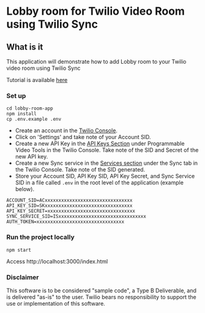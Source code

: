# Lobby room for Twilio Video Room using Twilio Sync

## What is it
This application will demonstrate how to add Lobby room to your Twilio video room using Twilio Sync

Tutorial is available [here](https://www.twilio.com/blogs/video/)

### Set up

    cd lobby-room-app
    npm install
    cp .env.example .env


- Create an account in the [Twilio Console](https://www.twilio.com/console).
- Click on 'Settings' and take note of your Account SID.
- Create a new API Key in the [API Keys Section](https://www.twilio.com/console/video/project/api-keys) under Programmable Video Tools in the Twilio Console. Take note of the SID and Secret of the new API key.
- Create a new Sync service in the [Services section](https://www.twilio.com/console/sync/services) under the Sync tab in the Twilio Console. Take note of the SID generated.
- Store your Account SID, API Key SID, API Key Secret, and Sync Service SID in a file called `.env` in the root level of the application (example below).

```
ACCOUNT_SID=ACxxxxxxxxxxxxxxxxxxxxxxxxxxxxxxxx
API_KEY_SID=SKxxxxxxxxxxxxxxxxxxxxxxxxxxxxxxxx
API_KEY_SECRET=xxxxxxxxxxxxxxxxxxxxxxxxxxxxxxxx
SYNC_SERVICE_SID=ISxxxxxxxxxxxxxxxxxxxxxxxxxxxxxxxx
AUTH_TOKEN=xxxxxxxxxxxxxxxxxxxxxxxxxxxxxxxx
```


### Run the project locally

    npm start

Access http://localhost:3000/index.html

### Disclaimer

This software is to be considered "sample code", a Type B Deliverable, and is delivered "as-is" to the user. Twilio bears no responsibility to support the use or implementation of this software.